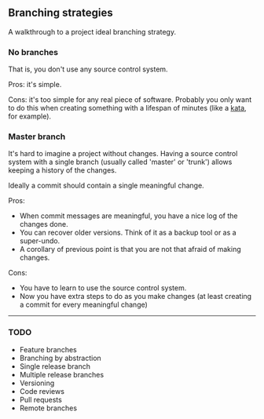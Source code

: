 ## Branching strategies

A walkthrough to a project ideal branching strategy.

### No branches

That is, you don't use any source control system.

Pros: it's simple.

Cons: it's too simple for any real piece of software. Probably you only want to do this when creating something with a lifespan of minutes (like a [kata](http://en.wikipedia.org/wiki/Kata_(programming)), for example).

### Master branch

It's hard to imagine a project without changes. Having a source control system with a single branch (usually called 'master' or 'trunk') allows keeping a history of the changes.

Ideally a commit should contain a single meaningful change.

Pros:

- When commit messages are meaningful, you have a nice log of the changes done.
- You can recover older versions. Think of it as a backup tool or as a super-undo.
- A corollary of previous point is that you are not that afraid of making changes.

Cons:

- You have to learn to use the source control system.
- Now you have extra steps to do as you make changes (at least creating a commit for every meaningful change)

---

### TODO

- Feature branches
- Branching by abstraction
- Single release branch
- Multiple release branches
- Versioning
- Code reviews
- Pull requests
- Remote branches
